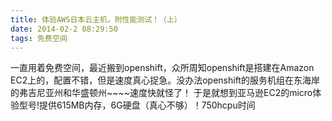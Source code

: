 ```yaml
---
title: 体验AWS日本云主机，附性能测试！（上）
date: 2014-02-2 08:29:50
tags: 免费空间
---
```

 一直用着免费空间，最近搬到openshift，众所周知openshift是搭建在Amazon EC2上的，配置不错，但是速度真心捉急。没办法openshift的服务机组在东海岸的弗吉尼亚州和华盛顿州~~~~速度快就怪了！
 于是就想到亚马逊EC2的micro体验型号!提供615MB内存，6G硬盘（真心不够）！750hcpu时间